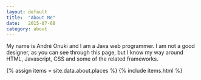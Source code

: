 ```yaml
---
layout: default
title:  "About Me"
date:   2015-07-08
category: about
---
```


<section>
  My name is André Onuki and I am a Java web programmer. I am not
  a good designer, as you can see through this page, but I know my way
  around HTML, Javascript, CSS and some of the related frameworks.
</section>

{% assign items = site.data.about.places %}
{% include items.html %}
